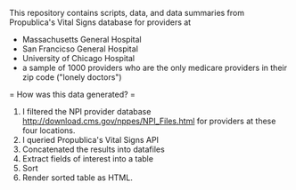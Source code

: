 
This repository contains scripts, data, and data summaries from Propublica's Vital Signs database for providers at
* Massachusetts General Hospital
* San Francicso General Hospital
* University of Chicago Hospital
* a sample of 1000 providers who are the only medicare providers in their zip code ("lonely doctors")

= How was this data generated? =

1.  I filtered the NPI provider database 
http://download.cms.gov/nppes/NPI_Files.html
for providers at these four locations.
2.  I queried Propublica's Vital Signs API
3.  Concatenated the results into datafiles 
4.  Extract fields of interest into a table
5.  Sort
6.  Render sorted table as HTML.




